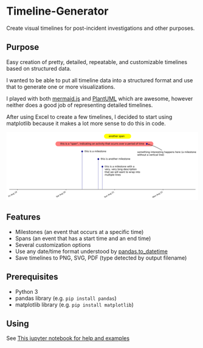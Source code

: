 # Timeline-Generator

Create visual timelines for post-incident investigations and other purposes.

## Purpose

Easy creation of pretty, detailed, repeatable, and customizable timelines based on structured data.

I wanted to be able to put all timeline data into a structured format and use that to generate one or more visualizations. 

I played with both [mermaid.js](https://mermaid-js.github.io/mermaid/#/) and [PlantUML](https://plantuml.com/) which are awesome, however neither does a good job of representing detailed timelines.

After using Excel to create a few timelines, I decided to start using matplotlib because it makes a lot more sense to do this in code.

![example timeline](demo/timeline-1.png)

## Features

- Milestones (an event that occurs at a specific time)
- Spans (an event that has a start time and an end time)
- Several customization options
- Use any date/time format understood by [pandas.to_datetime](https://pandas.pydata.org/docs/reference/api/pandas.to_datetime.html)
- Save timelines to PNG, SVG, PDF (type detected by output filename)

## Prerequisites

- Python 3
- pandas library (e.g. `pip install pandas`)
- matplotlib library (e.g. `pip install matplotlib`)

## Using

See [This jupyter notebook for help and examples](demo/timeline.ipynb)